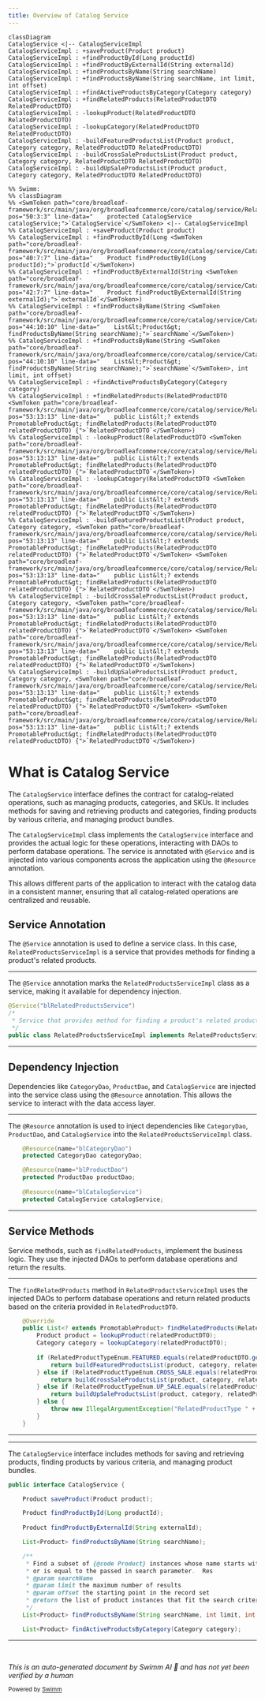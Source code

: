 ```yaml
---
title: Overview of Catalog Service
---
```

```mermaid
classDiagram
CatalogService <|-- CatalogServiceImpl
CatalogServiceImpl : +saveProduct(Product product)
CatalogServiceImpl : +findProductById(Long productId)
CatalogServiceImpl : +findProductByExternalId(String externalId)
CatalogServiceImpl : +findProductsByName(String searchName)
CatalogServiceImpl : +findProductsByName(String searchName, int limit, int offset)
CatalogServiceImpl : +findActiveProductsByCategory(Category category)
CatalogServiceImpl : +findRelatedProducts(RelatedProductDTO RelatedProductDTO)
CatalogServiceImpl : -lookupProduct(RelatedProductDTO RelatedProductDTO)
CatalogServiceImpl : -lookupCategory(RelatedProductDTO RelatedProductDTO)
CatalogServiceImpl : -buildFeaturedProductsList(Product product, Category category, RelatedProductDTO RelatedProductDTO)
CatalogServiceImpl : -buildCrossSaleProductsList(Product product, Category category, RelatedProductDTO RelatedProductDTO)
CatalogServiceImpl : -buildUpSaleProductsList(Product product, Category category, RelatedProductDTO RelatedProductDTO)

%% Swimm:
%% classDiagram
%% <SwmToken path="core/broadleaf-framework/src/main/java/org/broadleafcommerce/core/catalog/service/RelatedProductsServiceImpl.java" pos="50:3:3" line-data="    protected CatalogService catalogService;">`CatalogService`</SwmToken> <|-- CatalogServiceImpl
%% CatalogServiceImpl : +saveProduct(Product product)
%% CatalogServiceImpl : +findProductById(Long <SwmToken path="core/broadleaf-framework/src/main/java/org/broadleafcommerce/core/catalog/service/CatalogService.java" pos="40:7:7" line-data="    Product findProductById(Long productId);">`productId`</SwmToken>)
%% CatalogServiceImpl : +findProductByExternalId(String <SwmToken path="core/broadleaf-framework/src/main/java/org/broadleafcommerce/core/catalog/service/CatalogService.java" pos="42:7:7" line-data="    Product findProductByExternalId(String externalId);">`externalId`</SwmToken>)
%% CatalogServiceImpl : +findProductsByName(String <SwmToken path="core/broadleaf-framework/src/main/java/org/broadleafcommerce/core/catalog/service/CatalogService.java" pos="44:10:10" line-data="    List&lt;Product&gt; findProductsByName(String searchName);">`searchName`</SwmToken>)
%% CatalogServiceImpl : +findProductsByName(String <SwmToken path="core/broadleaf-framework/src/main/java/org/broadleafcommerce/core/catalog/service/CatalogService.java" pos="44:10:10" line-data="    List&lt;Product&gt; findProductsByName(String searchName);">`searchName`</SwmToken>, int limit, int offset)
%% CatalogServiceImpl : +findActiveProductsByCategory(Category category)
%% CatalogServiceImpl : +findRelatedProducts(RelatedProductDTO <SwmToken path="core/broadleaf-framework/src/main/java/org/broadleafcommerce/core/catalog/service/RelatedProductsServiceImpl.java" pos="53:13:13" line-data="    public List&lt;? extends PromotableProduct&gt; findRelatedProducts(RelatedProductDTO relatedProductDTO) {">`RelatedProductDTO`</SwmToken>)
%% CatalogServiceImpl : -lookupProduct(RelatedProductDTO <SwmToken path="core/broadleaf-framework/src/main/java/org/broadleafcommerce/core/catalog/service/RelatedProductsServiceImpl.java" pos="53:13:13" line-data="    public List&lt;? extends PromotableProduct&gt; findRelatedProducts(RelatedProductDTO relatedProductDTO) {">`RelatedProductDTO`</SwmToken>)
%% CatalogServiceImpl : -lookupCategory(RelatedProductDTO <SwmToken path="core/broadleaf-framework/src/main/java/org/broadleafcommerce/core/catalog/service/RelatedProductsServiceImpl.java" pos="53:13:13" line-data="    public List&lt;? extends PromotableProduct&gt; findRelatedProducts(RelatedProductDTO relatedProductDTO) {">`RelatedProductDTO`</SwmToken>)
%% CatalogServiceImpl : -buildFeaturedProductsList(Product product, Category category, <SwmToken path="core/broadleaf-framework/src/main/java/org/broadleafcommerce/core/catalog/service/RelatedProductsServiceImpl.java" pos="53:13:13" line-data="    public List&lt;? extends PromotableProduct&gt; findRelatedProducts(RelatedProductDTO relatedProductDTO) {">`RelatedProductDTO`</SwmToken> <SwmToken path="core/broadleaf-framework/src/main/java/org/broadleafcommerce/core/catalog/service/RelatedProductsServiceImpl.java" pos="53:13:13" line-data="    public List&lt;? extends PromotableProduct&gt; findRelatedProducts(RelatedProductDTO relatedProductDTO) {">`RelatedProductDTO`</SwmToken>)
%% CatalogServiceImpl : -buildCrossSaleProductsList(Product product, Category category, <SwmToken path="core/broadleaf-framework/src/main/java/org/broadleafcommerce/core/catalog/service/RelatedProductsServiceImpl.java" pos="53:13:13" line-data="    public List&lt;? extends PromotableProduct&gt; findRelatedProducts(RelatedProductDTO relatedProductDTO) {">`RelatedProductDTO`</SwmToken> <SwmToken path="core/broadleaf-framework/src/main/java/org/broadleafcommerce/core/catalog/service/RelatedProductsServiceImpl.java" pos="53:13:13" line-data="    public List&lt;? extends PromotableProduct&gt; findRelatedProducts(RelatedProductDTO relatedProductDTO) {">`RelatedProductDTO`</SwmToken>)
%% CatalogServiceImpl : -buildUpSaleProductsList(Product product, Category category, <SwmToken path="core/broadleaf-framework/src/main/java/org/broadleafcommerce/core/catalog/service/RelatedProductsServiceImpl.java" pos="53:13:13" line-data="    public List&lt;? extends PromotableProduct&gt; findRelatedProducts(RelatedProductDTO relatedProductDTO) {">`RelatedProductDTO`</SwmToken> <SwmToken path="core/broadleaf-framework/src/main/java/org/broadleafcommerce/core/catalog/service/RelatedProductsServiceImpl.java" pos="53:13:13" line-data="    public List&lt;? extends PromotableProduct&gt; findRelatedProducts(RelatedProductDTO relatedProductDTO) {">`RelatedProductDTO`</SwmToken>)
```

# What is Catalog Service

The <SwmToken path="core/broadleaf-framework/src/main/java/org/broadleafcommerce/core/catalog/service/RelatedProductsServiceImpl.java" pos="50:3:3" line-data="    protected CatalogService catalogService;">`CatalogService`</SwmToken> interface defines the contract for catalog-related operations, such as managing products, categories, and SKUs. It includes methods for saving and retrieving products and categories, finding products by various criteria, and managing product bundles.

The `CatalogServiceImpl` class implements the <SwmToken path="core/broadleaf-framework/src/main/java/org/broadleafcommerce/core/catalog/service/RelatedProductsServiceImpl.java" pos="50:3:3" line-data="    protected CatalogService catalogService;">`CatalogService`</SwmToken> interface and provides the actual logic for these operations, interacting with DAOs to perform database operations. The service is annotated with <SwmToken path="core/broadleaf-framework/src/main/java/org/broadleafcommerce/core/catalog/service/RelatedProductsServiceImpl.java" pos="37:0:1" line-data="@Service(&quot;blRelatedProductsService&quot;)">`@Service`</SwmToken> and is injected into various components across the application using the <SwmToken path="core/broadleaf-framework/src/main/java/org/broadleafcommerce/core/catalog/service/RelatedProductsServiceImpl.java" pos="43:1:2" line-data="    @Resource(name=&quot;blCategoryDao&quot;)">`@Resource`</SwmToken> annotation.

This allows different parts of the application to interact with the catalog data in a consistent manner, ensuring that all catalog-related operations are centralized and reusable.

## Service Annotation

The <SwmToken path="core/broadleaf-framework/src/main/java/org/broadleafcommerce/core/catalog/service/RelatedProductsServiceImpl.java" pos="37:0:1" line-data="@Service(&quot;blRelatedProductsService&quot;)">`@Service`</SwmToken> annotation is used to define a service class. In this case, <SwmToken path="core/broadleaf-framework/src/main/java/org/broadleafcommerce/core/catalog/service/RelatedProductsServiceImpl.java" pos="41:4:4" line-data="public class RelatedProductsServiceImpl implements RelatedProductsService {">`RelatedProductsServiceImpl`</SwmToken> is a service that provides methods for finding a product's related products.

<SwmSnippet path="/core/broadleaf-framework/src/main/java/org/broadleafcommerce/core/catalog/service/RelatedProductsServiceImpl.java" line="37">

---

The <SwmToken path="core/broadleaf-framework/src/main/java/org/broadleafcommerce/core/catalog/service/RelatedProductsServiceImpl.java" pos="37:0:1" line-data="@Service(&quot;blRelatedProductsService&quot;)">`@Service`</SwmToken> annotation marks the <SwmToken path="core/broadleaf-framework/src/main/java/org/broadleafcommerce/core/catalog/service/RelatedProductsServiceImpl.java" pos="41:4:4" line-data="public class RelatedProductsServiceImpl implements RelatedProductsService {">`RelatedProductsServiceImpl`</SwmToken> class as a service, making it available for dependency injection.

```java
@Service("blRelatedProductsService")
/*
 * Service that provides method for finding a product's related products.   
 */
public class RelatedProductsServiceImpl implements RelatedProductsService {
```

---

</SwmSnippet>

## Dependency Injection

Dependencies like <SwmToken path="core/broadleaf-framework/src/main/java/org/broadleafcommerce/core/catalog/service/RelatedProductsServiceImpl.java" pos="44:3:3" line-data="    protected CategoryDao categoryDao;">`CategoryDao`</SwmToken>, <SwmToken path="core/broadleaf-framework/src/main/java/org/broadleafcommerce/core/catalog/service/RelatedProductsServiceImpl.java" pos="47:3:3" line-data="    protected ProductDao productDao;">`ProductDao`</SwmToken>, and <SwmToken path="core/broadleaf-framework/src/main/java/org/broadleafcommerce/core/catalog/service/RelatedProductsServiceImpl.java" pos="50:3:3" line-data="    protected CatalogService catalogService;">`CatalogService`</SwmToken> are injected into the service class using the <SwmToken path="core/broadleaf-framework/src/main/java/org/broadleafcommerce/core/catalog/service/RelatedProductsServiceImpl.java" pos="43:1:2" line-data="    @Resource(name=&quot;blCategoryDao&quot;)">`@Resource`</SwmToken> annotation. This allows the service to interact with the data access layer.

<SwmSnippet path="/core/broadleaf-framework/src/main/java/org/broadleafcommerce/core/catalog/service/RelatedProductsServiceImpl.java" line="43">

---

The <SwmToken path="core/broadleaf-framework/src/main/java/org/broadleafcommerce/core/catalog/service/RelatedProductsServiceImpl.java" pos="43:1:2" line-data="    @Resource(name=&quot;blCategoryDao&quot;)">`@Resource`</SwmToken> annotation is used to inject dependencies like <SwmToken path="core/broadleaf-framework/src/main/java/org/broadleafcommerce/core/catalog/service/RelatedProductsServiceImpl.java" pos="44:3:3" line-data="    protected CategoryDao categoryDao;">`CategoryDao`</SwmToken>, <SwmToken path="core/broadleaf-framework/src/main/java/org/broadleafcommerce/core/catalog/service/RelatedProductsServiceImpl.java" pos="47:3:3" line-data="    protected ProductDao productDao;">`ProductDao`</SwmToken>, and <SwmToken path="core/broadleaf-framework/src/main/java/org/broadleafcommerce/core/catalog/service/RelatedProductsServiceImpl.java" pos="50:3:3" line-data="    protected CatalogService catalogService;">`CatalogService`</SwmToken> into the <SwmToken path="core/broadleaf-framework/src/main/java/org/broadleafcommerce/core/catalog/service/RelatedProductsServiceImpl.java" pos="41:4:4" line-data="public class RelatedProductsServiceImpl implements RelatedProductsService {">`RelatedProductsServiceImpl`</SwmToken> class.

```java
    @Resource(name="blCategoryDao")
    protected CategoryDao categoryDao;

    @Resource(name="blProductDao")
    protected ProductDao productDao;
    
    @Resource(name="blCatalogService")
    protected CatalogService catalogService;
```

---

</SwmSnippet>

## Service Methods

Service methods, such as <SwmToken path="core/broadleaf-framework/src/main/java/org/broadleafcommerce/core/catalog/service/RelatedProductsServiceImpl.java" pos="53:11:11" line-data="    public List&lt;? extends PromotableProduct&gt; findRelatedProducts(RelatedProductDTO relatedProductDTO) {">`findRelatedProducts`</SwmToken>, implement the business logic. They use the injected DAOs to perform database operations and return the results.

<SwmSnippet path="/core/broadleaf-framework/src/main/java/org/broadleafcommerce/core/catalog/service/RelatedProductsServiceImpl.java" line="52">

---

The <SwmToken path="core/broadleaf-framework/src/main/java/org/broadleafcommerce/core/catalog/service/RelatedProductsServiceImpl.java" pos="53:11:11" line-data="    public List&lt;? extends PromotableProduct&gt; findRelatedProducts(RelatedProductDTO relatedProductDTO) {">`findRelatedProducts`</SwmToken> method in <SwmToken path="core/broadleaf-framework/src/main/java/org/broadleafcommerce/core/catalog/service/RelatedProductsServiceImpl.java" pos="41:4:4" line-data="public class RelatedProductsServiceImpl implements RelatedProductsService {">`RelatedProductsServiceImpl`</SwmToken> uses the injected DAOs to perform database operations and return related products based on the criteria provided in <SwmToken path="core/broadleaf-framework/src/main/java/org/broadleafcommerce/core/catalog/service/RelatedProductsServiceImpl.java" pos="53:13:13" line-data="    public List&lt;? extends PromotableProduct&gt; findRelatedProducts(RelatedProductDTO relatedProductDTO) {">`RelatedProductDTO`</SwmToken>.

```java
    @Override
    public List<? extends PromotableProduct> findRelatedProducts(RelatedProductDTO relatedProductDTO) {
        Product product = lookupProduct(relatedProductDTO);
        Category category = lookupCategory(relatedProductDTO);      
        
        if (RelatedProductTypeEnum.FEATURED.equals(relatedProductDTO.getType())) {
            return buildFeaturedProductsList(product, category, relatedProductDTO);
        } else if (RelatedProductTypeEnum.CROSS_SALE.equals(relatedProductDTO.getType())) {
            return buildCrossSaleProductsList(product, category, relatedProductDTO);
        } else if (RelatedProductTypeEnum.UP_SALE.equals(relatedProductDTO.getType())) {
            return buildUpSaleProductsList(product, category, relatedProductDTO);
        } else {
            throw new IllegalArgumentException("RelatedProductType " + relatedProductDTO.getType() + " not supported.");
        }       
    }
```

---

</SwmSnippet>

<SwmSnippet path="/core/broadleaf-framework/src/main/java/org/broadleafcommerce/core/catalog/service/CatalogService.java" line="36">

---

The <SwmToken path="core/broadleaf-framework/src/main/java/org/broadleafcommerce/core/catalog/service/CatalogService.java" pos="36:4:4" line-data="public interface CatalogService {">`CatalogService`</SwmToken> interface includes methods for saving and retrieving products, finding products by various criteria, and managing product bundles.

```java
public interface CatalogService {

    Product saveProduct(Product product);

    Product findProductById(Long productId);
    
    Product findProductByExternalId(String externalId);

    List<Product> findProductsByName(String searchName);

    /**
     * Find a subset of {@code Product} instances whose name starts with
     * or is equal to the passed in search parameter.  Res
     * @param searchName
     * @param limit the maximum number of results
     * @param offset the starting point in the record set
     * @return the list of product instances that fit the search criteria
     */
    List<Product> findProductsByName(String searchName, int limit, int offset);

    List<Product> findActiveProductsByCategory(Category category);
```

---

</SwmSnippet>

&nbsp;

*This is an auto-generated document by Swimm AI 🌊 and has not yet been verified by a human*

<SwmMeta version="3.0.0" repo-id="Z2l0aHViJTNBJTNBQnJvYWRsZWFmQ29tbWVyY2UtZGVtby1uZXclM0ElM0FTd2ltbS1EZW1v" repo-name="BroadleafCommerce-demo-new" doc-type="overview"><sup>Powered by [Swimm](/)</sup></SwmMeta>
